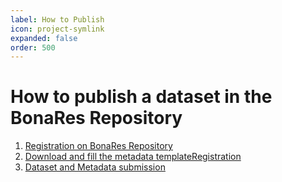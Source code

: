 ```yaml
---
label: How to Publish
icon: project-symlink
expanded: false
order: 500
---
```

# How to publish a dataset in the BonaRes Repository 

1. [Registration on BonaRes Repository](/how_to_publish/registration.md)
2. [Download and fill the metadata templateRegistration](/how_to_publish/download_and_fill.md)
3. [Dataset and Metadata submission](/how_to_publish/download_and_fill.md)
